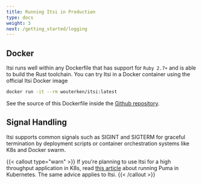 ```yaml
---
title: Running Itsi in Production
type: docs
weight: 3
next: /getting_started/logging
---
```


## Docker
Itsi runs well within any Dockerfile that has support for `Ruby 2.7+` and is able to build the Rust toolchain.
You can try Itsi in a Docker container using the official Itsi Docker image
```bash
docker run -it --rm wouterken/itsi:latest
```

See the source of this Dockerfile inside the [Github repository](https://github.com/wouterken/itsi/blob/main/docker/Dockerfile).

## Signal Handling
Itsi supports common signals such as SIGINT and SIGTERM for graceful termination by deployment scripts or container orchestration systems like
K8s and Docker swarm.

{{< callout type="warn" >}}
If you're planning to use Itsi for a high throughput application in K8s, read [this article](https://github.com/puma/puma/blob/master/docs/kubernetes.md) about running
Puma in Kubernetes. The same advice applies to Itsi.
{{< /callout >}}
